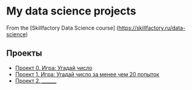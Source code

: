 # My data science projects
From the [Skillfactory Data Science course] (https://skillfactory.ru/data-science)

## Проекты

* [Проект 0. Игра: Угадай число](https://github.com/Nastyaalz/nastya_data_science/blob/main/game_v2.py)
* [Проект 1. Игра: Угадай число за менее чем 20 попыток](https://github.com/Nastyaalz/nastya_data_science/tree/main/guess-number-task/project_1)
* [Проект 2. ______](_____)